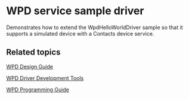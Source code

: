 <!---
    name: WPD service sample driver
    platform: UMDF1
    language: cpp
    category: WPD
    description: Demonstrates how to extend the WpdHelloWorldDriver sample so that it supports a simulated device with a Contacts device service.
    samplefwlink: https://go.microsoft.com/fwlink/p/?LinkId=618010
--->


WPD service sample driver
=================================

Demonstrates how to extend the WpdHelloWorldDriver sample so that it supports a simulated device with a Contacts device service.

Related topics
--------------

[WPD Design Guide](https://msdn.microsoft.com/en-us/library/windows/hardware/ff597864)

[WPD Driver Development Tools](https://msdn.microsoft.com/en-us/library/windows/hardware/ff597568)

[WPD Programming Guide](https://msdn.microsoft.com/en-us/library/windows/hardware/ff597898)
